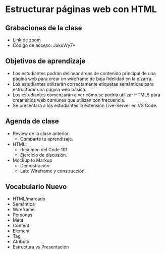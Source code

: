 # Estructurar páginas web con HTML

## Grabaciones de la clase
- [Link de zoom](https://us06web.zoom.us/rec/share/eROvCcZ01XM7-XzTz01APQrv8lDydguVn_4dWl1qfl9iuq1hmOZU_qaaxB-mxL3e.Dwevxdy06QZjjv51)
- Código de acceso: JukuWy7*

## Objetivos de aprendizaje

- Los estudiantes podrán delinear áreas de contenido principal de una página web para crear un wireframe de baja fidelidad en la pizarra.
- Los estudiantes utilizarán correctamente etiquetas semánticas para estructurar una página web básica.
- Los estudiantes comenzarán a ver cómo se podría utilizar HTML5 para crear sitios web comunes que utilizan con frecuencia.
- Se presentará a los estudiantes la extensión Live-Server en VS Code.

## Agenda de clase

- Review de la clase anterior.
   - Comparte tu aprendizaje.
- HTML:
   - Resumen del Code 101.
   - Ejercicio de discusión.
- Mockup to Markup
   - Demostración
   - Lab: Wireframe y construcción.

## Vocabulario Nuevo  

- HTML/marcado
- Semántica
- Wireframe
- Personas
- Meta
- Content
- Element
- Tag
- Atributo
- Estructura vs Presentación
